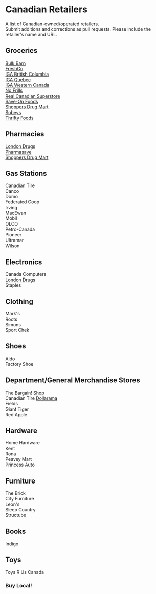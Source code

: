 # Canadian Retailers
A list of Canadian-owned/operated retailers.  
Submit additions and corrections as pull requests. Please include the retailer's name and URL.  

## Groceries
[Bulk Barn](https://www.bulkbarn.ca/en/Products)  
[FreshCo](https://freshco.com/)  
[IGA British Columbia](https://www.igastoresbc.com)  
[IGA Quebec](https://www.iga.net/en)  
[IGA Western Canada](https://west.iga.ca/)  
[No Frills](https://nofrills.ca)  
[Real Canadian Superstore](http://realcanadiansuperstore.ca/)  
[Save-On Foods](https://www.saveonfoods.com)  
[Shoppers Drug Mart](https://shoppersdrugmart.ca)  
[Sobeys](https://www.sobeys.com)  
[Thrifty Foods](https://www.thriftyfoods.com)  

## Pharmacies
[London Drugs](https://londondrugs.com)  
[Pharmasave](https://pharmasave.com)  
[Shoppers Drug Mart](https://shoppersdrugmart.ca)  

## Gas Stations
Canadian Tire  
Canco  
Domo  
Federated Coop  
Irving  
MacEwan  
Mobil  
OLCO  
Petro-Canada  
Pioneer  
Ultramar  
Wilson  

## Electronics
Canada Computers  
[London Drugs](https://londondrugs.com)  
Staples  

## Clothing
Mark's  
Roots  
Simons  
Sport Chek  

## Shoes
Aldo  
Factory Shoe  

## Department/General Merchandise Stores
The Bargain! Shop  
Canadian Tire
[Dollarama](https://www.dollarama.com/en-ca/)  
Fields  
Giant Tiger  
Red Apple  

## Hardware
Home Hardware  
Kent  
Rona  
Peavey Mart  
Princess Auto  

## Furniture
The Brick  
City Furniture  
Leon's  
Sleep Country  
Structube  

## Books
Indigo  

## Toys
Toys R Us Canada   

### Buy Local!  

